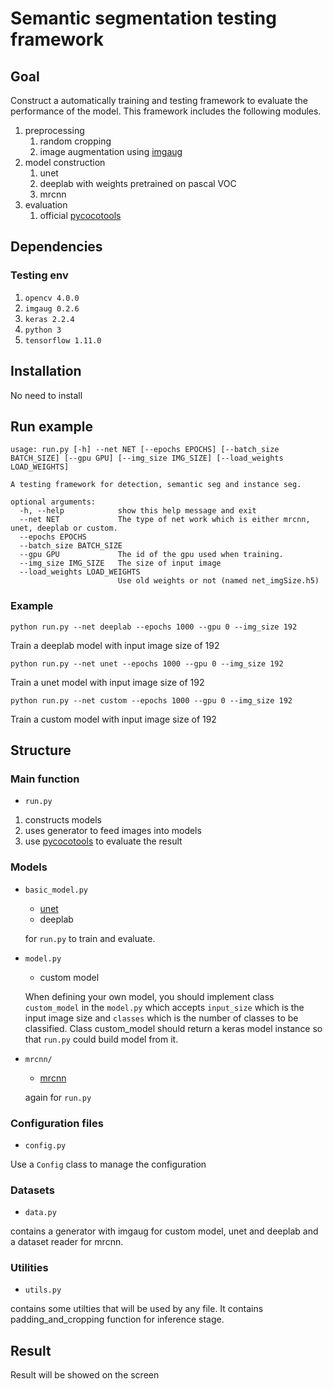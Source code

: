 # Semantic segmentation testing framework
## Goal
Construct a automatically training and testing framework to evaluate the performance of the model.
This framework includes the following modules.
1. preprocessing
    1. random cropping
    2. image augmentation using [imgaug](https://github.com/aleju/imgaug)
2. model construction
    1. unet
    2. deeplab with weights pretrained on pascal VOC
    3. mrcnn
3. evaluation
    1. official [pycocotools](https://github.com/cocodataset/cocoapi)

## Dependencies
### Testing env
1. `opencv 4.0.0`
2. `imgaug 0.2.6`
3. `keras 2.2.4`
4. `python 3`
5. `tensorflow 1.11.0`

## Installation
No need to install

## Run example
```
usage: run.py [-h] --net NET [--epochs EPOCHS] [--batch_size BATCH_SIZE] [--gpu GPU] [--img_size IMG_SIZE] [--load_weights LOAD_WEIGHTS]

A testing framework for detection, semantic seg and instance seg.

optional arguments:
  -h, --help            show this help message and exit
  --net NET             The type of net work which is either mrcnn, unet, deeplab or custom.
  --epochs EPOCHS
  --batch_size BATCH_SIZE
  --gpu GPU             The id of the gpu used when training.
  --img_size IMG_SIZE   The size of input image
  --load_weights LOAD_WEIGHTS
                        Use old weights or not (named net_imgSize.h5)
```

### Example
```
python run.py --net deeplab --epochs 1000 --gpu 0 --img_size 192
```
Train a deeplab model with input image size of 192

```
python run.py --net unet --epochs 1000 --gpu 0 --img_size 192
```
Train a unet model with input image size of 192

```
python run.py --net custom --epochs 1000 --gpu 0 --img_size 192
```
Train a custom model with input image size of 192

## Structure
### Main function
* `run.py`

1. constructs models 
2. uses generator to feed images into models
3. use [pycocotools](https://github.com/cocodataset/cocoapi) to evaluate the result

### Models
* `basic_model.py`

    * [unet](https://github.com/zhixuhao/unet) 
    * deeplab 

    for `run.py` to train and evaluate.

* `model.py`

    *  custom model

    When defining your own model, you should implement class `custom_model` in the `model.py` which accepts `input_size` which is the input image size and `classes` which is the number of classes to be classified. Class custom_model should return a keras model instance so that `run.py` could build model from it.

* `mrcnn/`

    * [mrcnn](https://github.com/matterport/Mask_RCNN)

    again for `run.py`


### Configuration files
* `config.py`

Use a `Config` class to manage the configuration

### Datasets
* `data.py`

contains a generator with imgaug for custom model, unet and deeplab and a dataset reader for mrcnn.

### Utilities
* `utils.py`

contains some utilties that will be used by any file. It contains padding_and_cropping function for inference stage.

## Result
Result will be showed on the screen
